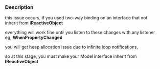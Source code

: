 ### Description

this issue occurs, if you used two-way binding on an interface that not inherit from **IReactiveObject**

everything will work fine until you listen to these changes with any listener eg, **WhenPropertyChanged**

you will get heap allocation issue due to infinite loop notifications,

so at this stage, you must make your Model interface inherit from **IReactiveObject** 
